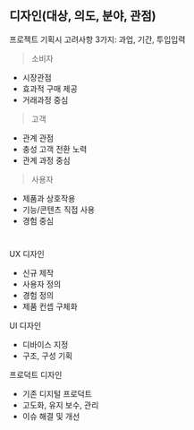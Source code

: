 ## 디자인(대상, 의도, 분야, 관점)

프로젝트 기획시 고려사항 3가지: 과업, 기간, 투입입력

>소비자
- 시장관점
- 효과적 구매 제공
- 거래과정 중심

>고객
- 관계 관점
- 충성 고객 전환 노력
- 관계 과정 중심

>사용자
- 제품과 상호작용
- 기능/콘텐츠 직접 사용
- 경험 중심

#
UX 디자인
- 신규 제작
- 사용자 정의
- 경험 정의
- 제품 컨셉 구체화

UI 디자인
- 디바이스 지정
- 구조, 구성 기획

프로덕트 디자인
- 기존 디지털 프로덕트
- 고도화, 유지 보수, 관리
- 이슈 해결 및 개선